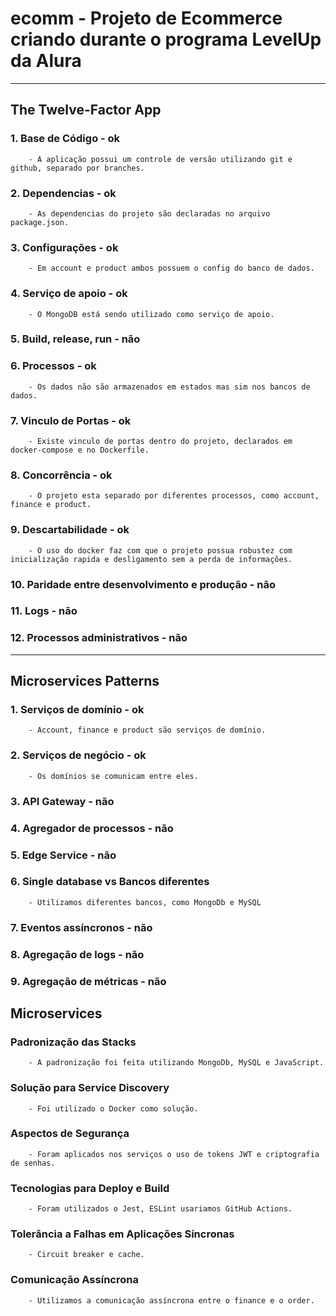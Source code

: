# ecomm - Projeto de Ecommerce criando durante o programa LevelUp da Alura

--------------------------------------------------------------------------

## The Twelve-Factor App

### 1. Base de Código - ok
        - A aplicação possui um controle de versão utilizando git e github, separado por branches.
### 2. Dependencias - ok
        - As dependencias do projeto são declaradas no arquivo package.json.
### 3. Configurações - ok
        - Em account e product ambos possuem o config do banco de dados.
### 4. Serviço de apoio - ok
        - O MongoDB está sendo utilizado como serviço de apoio.
### 5. Build, release, run - não

### 6. Processos - ok
        - Os dados não são armazenados em estados mas sim nos bancos de dados.
### 7. Vinculo de Portas - ok
        - Existe vinculo de portas dentro do projeto, declarados em docker-compose e no Dockerfile.
### 8. Concorrência - ok
        - O projeto esta separado por diferentes processos, como account, finance e product.
### 9. Descartabilidade - ok
        - O uso do docker faz com que o projeto possua robustez com inicialização rapida e desligamento sem a perda de informações.
### 10. Paridade entre desenvolvimento e produção - não

### 11. Logs - não

### 12. Processos administrativos - não

--------------------------------------------------------------------------------

## Microservices Patterns

### 1. Serviços de domínio - ok
        - Account, finance e product são serviços de domínio.
### 2. Serviços de negócio - ok
        - Os domínios se comunicam entre eles.
### 3. API Gateway - não

### 4. Agregador de processos - não

### 5. Edge Service - não

### 6. Single database vs Bancos diferentes
        - Utilizamos diferentes bancos, como MongoDb e MySQL
### 7. Eventos assíncronos - não

### 8. Agregação de logs - não

### 9. Agregação de métricas - não


##  Microservices

### Padronização das Stacks
        - A padronização foi feita utilizando MongoDb, MySQL e JavaScript.
### Solução para Service Discovery
        - Foi utilizado o Docker como solução.
### Aspectos de Segurança
        - Foram aplicados nos serviços o uso de tokens JWT e criptografia de senhas.
### Tecnologias para Deploy e Build
        - Foram utilizados o Jest, ESLint usariamos GitHub Actions.
### Tolerância a Falhas em Aplicações Síncronas
        - Circuit breaker e cache.
### Comunicação Assíncrona
        - Utilizamos a comunicação assíncrona entre o finance e o order.